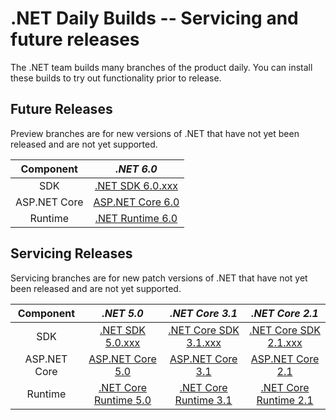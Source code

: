 # .NET Daily Builds -- Servicing and future releases

The .NET team builds many branches of the product daily. You can install these builds to try out functionality prior to release.

## Future Releases

Preview branches are for new versions of .NET that have not yet been released and are not yet supported.

|Component|*.NET 6.0*
|:------:|:------:|
|SDK|[.NET SDK 6.0.xxx](https://github.com/dotnet/installer/blob/master/README.md#installers-and-binaries)
|ASP.NET Core|[ASP.NET Core 6.0](https://github.com/aspnet/AspNetCore/blob/master/docs/DailyBuilds.md)
|Runtime|[.NET Runtime 6.0](https://github.com/dotnet/installer/blob/master/README.md#daily-builds)

## Servicing Releases

Servicing branches are for new patch versions of .NET that have not yet been released and are not yet supported.

|Component|*.NET 5.0*|*.NET Core 3.1*|*.NET Core 2.1*|
|:------:|:------:|:------:|:------:|
|SDK|[.NET SDK 5.0.xxx](https://github.com/dotnet/installer/blob/master/README.md#installers-and-binaries)|[.NET Core SDK 3.1.xxx](https://github.com/dotnet/core-sdk/blob/master/README.md#installers-and-binaries)|[.NET Core SDK 2.1.xxx](https://github.com/dotnet/cli/blob/release/2.1/README.md#installers-and-binaries)|
|ASP.NET Core|[ASP.NET Core 5.0](https://github.com/aspnet/AspNetCore/blob/master/docs/DailyBuilds.md)|[ASP.NET Core 3.1](https://github.com/aspnet/AspNetCore/blob/master/docs/DailyBuilds.md)|[ASP.NET Core 2.1](https://github.com/aspnet/AspNetCore/blob/master/docs/DailyBuilds.md)|
|Runtime|[.NET Core Runtime 5.0](https://github.com/dotnet/installer/blob/master/README.md#daily-builds)|[.NET Core Runtime 3.1](https://github.com/dotnet/core-setup/blob/master/README.md#daily-builds)|[.NET Core Runtime 2.1](https://github.com/dotnet/core-setup/blob/master/README.md#daily-builds)|
